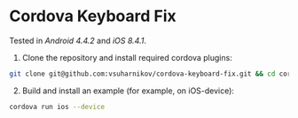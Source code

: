 # Cordova Keyboard Fix

Tested in _Android 4.4.2_ and _iOS 8.4.1_.

1. Clone the repository and install required cordova plugins: 
  
  ```bash
  git clone git@github.com:vsuharnikov/cordova-keyboard-fix.git && cd cordova-keyboard-fix && ./setup.sh
  ```

2. Build and install an example (for example, on iOS-device):

  ```bash
  cordova run ios --device
  ```
